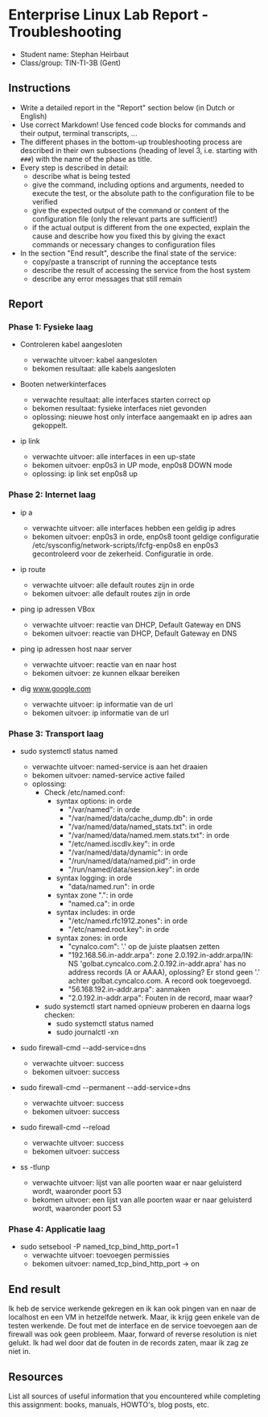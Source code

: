# Enterprise Linux Lab Report - Troubleshooting

- Student name: Stephan Heirbaut
- Class/group: TIN-TI-3B (Gent)

## Instructions

- Write a detailed report in the "Report" section below (in Dutch or English)
- Use correct Markdown! Use fenced code blocks for commands and their output, terminal transcripts, ...
- The different phases in the bottom-up troubleshooting process are described in their own subsections (heading of level 3, i.e. starting with `###`) with the name of the phase as title.
- Every step is described in detail:
    - describe what is being tested
    - give the command, including options and arguments, needed to execute the test, or the absolute path to the configuration file to be verified
    - give the expected output of the command or content of the configuration file (only the relevant parts are sufficient!)
    - if the actual output is different from the one expected, explain the cause and describe how you fixed this by giving the exact commands or necessary changes to configuration files
- In the section "End result", describe the final state of the service:
    - copy/paste a transcript of running the acceptance tests
    - describe the result of accessing the service from the host system
    - describe any error messages that still remain

## Report

### Phase 1: Fysieke laag

- Controleren kabel aangesloten
  - verwachte uitvoer: kabel aangesloten
  - bekomen resultaat: alle kabels aangesloten
  
- Booten netwerkinterfaces
  - verwachte resultaat: alle interfaces starten correct op
  - bekomen resultaat: fysieke interfaces niet gevonden
  - oplossing: nieuwe host only interface aangemaakt en ip adres aan gekoppelt.
  
- ip link
  - verwachte uitvoer: alle interfaces in een up-state
  - bekomen uitvoer: enp0s3 in UP mode, enp0s8 DOWN mode
  - oplossing: ip link set enp0s8 up

### Phase 2: Internet laag

- ip a
  - verwachte uitvoer: alle interfaces hebben een geldig ip adres
  - bekomen uitvoer: enp0s3 in orde, enp0s8 toont geldige configuratie /etc/sysconfig/network-scripts/ifcfg-enp0s8 en enp0s3 gecontroleerd voor de zekerheid. Configuratie in orde.
  
- ip route
  - verwachte uitvoer: alle default routes zijn in orde
  - bekomen uitvoer: alle default routes zijn in orde
  
- ping ip adressen VBox
  - verwachte uitvoer: reactie van DHCP, Default Gateway en DNS
  - bekomen uitvoer: reactie van DHCP, Default Gateway en DNS
  
- ping ip adressen host naar server
  - verwachte uitvoer: reactie van en naar host
  - bekomen uitvoer: ze kunnen elkaar bereiken
  
- dig www.google.com
  - verwachte uitvoer: ip informatie van de url
  - bekomen uitvoer: ip informatie van de url

### Phase 3: Transport laag

- sudo systemctl status named
  - verwachte uitvoer: named-service is aan het draaien
  - bekomen uitvoer: named-service active failed
  - oplossing:
    - Check /etc/named.conf:
      - syntax options: in orde
        - "/var/named": in orde
        - "/var/named/data/cache_dump.db": in orde
        - "/var/named/data/named_stats.txt": in orde
        - "/var/named/data/named.mem.stats.txt": in orde
        - "/etc/named.iscdlv.key": in orde
        - "/var/named/data/dynamic": in orde
        - "/run/named/data/named.pid": in orde
        - "/run/named/data/session.key": in orde
      - syntax logging: in orde
        - "data/named.run": in orde
      - syntax zone ".": in orde
        - "named.ca": in orde
      - syntax includes: in orde
        - "/etc/named.rfc1912.zones": in orde
        - "/etc/named.root.key": in orde
      - syntax zones: in orde
        - "cynalco.com": '.' op de juiste plaatsen zetten
        - "192.168.56.in-addr.arpa": zone 2.0.192.in-addr.arpa/IN: NS 'golbat.cyncalco.com.2.0.192.in-addr.apra' has no address records (A or AAAA), oplossing? Er stond geen '.' achter golbat.cyncalco.com. A record ook toegevoegd.
        - "56.168.192.in-addr.arpa": aanmaken
        - "2.0.192.in-addr.arpa": Fouten in de record, maar waar?
    - sudo systemctl start named opnieuw proberen en daarna logs checken:
      - sudo systemctl status named
      - sudo journalctl -xn
      
- sudo firewall-cmd --add-service=dns
  - verwachte uitvoer: success
  - bekomen uitvoer: success
  
- sudo firewall-cmd --permanent --add-service=dns
  - verwachte uitvoer: success
  - bekomen uitvoer: success
  
- sudo firewall-cmd --reload
  - verwachte uitvoer: success
  - bekomen uitvoer: success
  
- ss -tlunp
  - verwachte uitvoer: lijst van alle poorten waar er naar geluisterd wordt, waaronder poort 53
  - bekomen uitvoer: een lijst van alle poorten waar er naar geluisterd wordt, waaronder poort 53
  
### Phase 4: Applicatie laag

- sudo setsebool -P named_tcp_bind_http_port=1
  - verwachte uitvoer: toevoegen permissies
  - bekomen uitvoer: named_tcp_bind_http_port -> on

## End result

Ik heb de service werkende gekregen en ik kan ook pingen van en naar de localhost en een VM in hetzelfde netwerk. Maar, ik krijg geen enkele van de testen werkende. De fout met de interface en de service toevoegen aan de firewall was ook geen probleem. Maar, forward of reverse resolution is niet gelukt. Ik had wel door dat de fouten in de records zaten, maar ik zag ze niet in.

## Resources

List all sources of useful information that you encountered while completing this assignment: books, manuals, HOWTO's, blog posts, etc.
